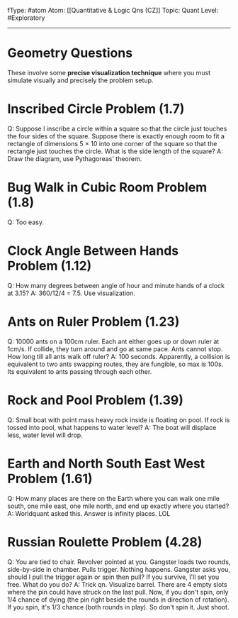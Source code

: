 fType: #atom
Atom: [[Quantitative & Logic Qns (CZ]]
Topic: Quant 
Level: #Exploratory 

----
# Geometry Questions

These involve some **precise visualization technique** where you must simulate visually and precisely the problem setup.

# Inscribed Circle Problem (1.7)

Q: Suppose I inscribe a circle within a square so that the circle just touches the four sides of the square. Suppose there is exactly enough room to fit a rectangle of dimensions 5 × 10 into one corner of the square so that the rectangle just touches the circle. What is the side length of the square?
A: Draw the diagram, use Pythagoreas' theorem.

# Bug Walk in Cubic Room Problem (1.8)

Q: Too easy.

# Clock Angle Between Hands Problem (1.12)

Q: How many degrees between angle of hour and minute hands of a clock at 3.15?
A: 360/12/4 = 7.5. Use visualization.

# Ants on Ruler Problem (1.23)

Q: 10000 ants on a 100cm ruler. Each ant either goes up or down ruler at 1cm/s. If collide, they turn around and go at same pace. Ants cannot stop. How long till all ants walk off ruler?
A: 100 seconds. Apparently, a collision is equivalent to two ants swapping routes, they are fungible, so max is 100s. Its equivalent to ants passing through each other.

# Rock and Pool Problem (1.39)

Q: Small boat with point mass heavy rock inside is floating on pool. If rock is tossed into pool, what happens to water level?
A: The boat will displace less, water level will drop.

# Earth and North South East West Problem (1.61)

Q: How many places are there on the Earth where you can walk one mile south, one mile east, one mile north, and end up exactly where you started?
A: Worldquant asked this. Answer is infinity places. LOL

# Russian Roulette Problem (4.28)

Q: You are tied to chair. Revolver pointed at you. Gangster loads two rounds, side-by-side in chamber. Pulls trigger. Nothing happens. Gangster asks you, should I pull the trigger again or spin then pull? If you survive, I'll set you free. What do you do?
A: Trick qn. Visualize barrel. There are 4 empty slots where the pin could have struck on the last pull. Now, if you don't spin, only 1/4 chance of dying (the pin right beside the rounds in direction of rotation). If you spin, it's 1/3 chance (both rounds in play). So don't spin it. Just shoot.